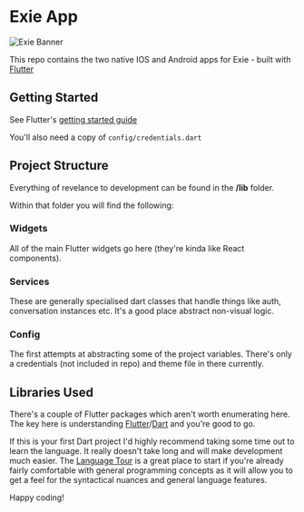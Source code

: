 # Exie App

![Exie Banner](https://i.imgur.com/GGbRymm.jpg)

This repo contains the two native IOS and Android apps for Exie - built with [Flutter](https://flutter.io)




Getting Started
---
See Flutter's [getting started guide](https://flutter.io/docs/get-started/install)

You'll also need a copy of `config/credentials.dart`

Project Structure
---

Everything of revelance to development can be found in the **/lib** folder. 

Within that folder you will find the following:

### Widgets
All of the main Flutter widgets go here (they're kinda like React components). 

### Services
These are generally specialised dart classes that handle things like auth, conversation instances etc. It's a good place abstract non-visual logic.

### Config
The first attempts at abstracting some of the project variables. There's only a credentials (not included in repo) and theme file in there currently. 

Libraries Used
---
There's a couple of Flutter packages which aren't worth enumerating here. The key here is understanding [Flutter](https://flutter.io)/[Dart](https://www.dartlang.org/) and you're good to go.

If this is your first Dart project I'd highly recommend taking some time out to learn the language. It really doesn't take long and will make development much easier. The [Language Tour](https://www.dartlang.org/guides/language/language-tour) is a great place to start if you're already fairly comfortable with general programming concepts as it will allow you to get a feel for the syntactical nuances and general language features. 

Happy coding!
